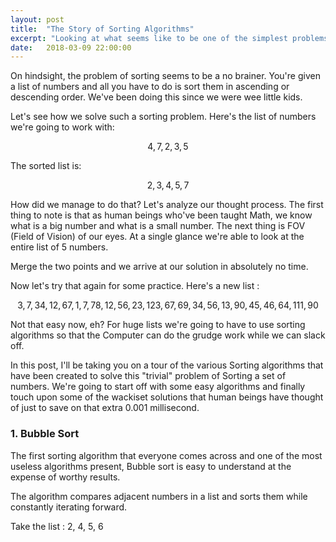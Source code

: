 ```yaml
---
layout: post
title:  "The Story of Sorting Algorithms"
excerpt: "Looking at what seems like to be one of the simplest problems in Computer Science"
date:   2018-03-09 22:00:00
---
```


On hindsight, the problem of sorting seems to be a no brainer. You're given a list of numbers and all you have to do is sort them in ascending or descending order. We've been doing this since we were wee little kids. 

Let's see how we solve such a sorting problem. Here's the list of numbers we're going to work with:

$$ 4, 7, 2, 3, 5 $$

The sorted list is:

$$ 2, 3, 4, 5, 7 $$

How did we manage to do that? Let's analyze our thought process. The first thing to note is that as human beings who've been taught Math, we know what is a big number and what is a small number. The next thing is FOV (Field of Vision) of our eyes. At a single glance we're able to look at the entire list of 5 numbers. 

Merge the two points and we arrive at our solution in absolutely no time.

Now let's try that again for some practice. Here's a new list : 

$$ 3, 7, 34, 12, 67, 1, 7, 78, 12, 56, 23, 123, 67, 69, 34, 56, 13, 90, 45, 46, 64, 111, 90 $$

Not that easy now, eh? For huge lists we're going to have to use sorting algorithms so that the Computer can do the grudge work while we can slack off.

In this post, I'll be taking you on a tour of the various Sorting algorithms that have been created to solve this "trivial" problem of Sorting a set of numbers. We're going to start off with some easy algorithms and finally touch upon some of the wackiset solutions that human beings have thought of just to save on that extra 0.001 millisecond.

### 1. Bubble Sort

The first sorting algorithm that everyone comes across and one of the most useless algorithms present, Bubble sort is easy to understand at the expense of worthy results. 

The algorithm compares adjacent numbers in a list and sorts them while constantly iterating forward.

Take the list : 2, 4, 5, 6